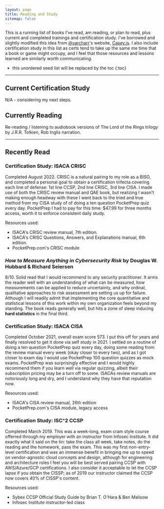 ```yaml
---
layout: page
title: Reading and Study
sitemap: false
---
```


This is a running list of books I've read, am reading, or plan to read, plus current and completed trainings and certification study. I've borrowed and slightly modified this idea from [@varcharr](https://twitter.com/varcharr)'s website, [Casey.is](https://casey.is/reading/). I also include certification study in this list as certs tend to take up the same me time that a book or game might occupy, and I feel that those resources and lessons learned are similarly worth communicating. 

* this unordered seed list will be replaced by the toc
{:toc}

---

## Current Certification Study
N/A - considering my next steps. 

## Currently Reading
Re-reading / listening to audiobook versions of The Lord of the Rings trilogy by J.R.R. Tolkien, Rob Inglis narration. 

---

## Recently Read
### Certification Study: ISACA CRISC
Completed August 2022. CRISC is a natural pairing to my role as a BISO, and completed a personal goal to obtain a certification trifecta covering each line of defense: 1st line CCSP, 2nd line CRISC, 3rd line CISA. I made use of both the CRISC review manual and QAE book, but realizing I wasn't making enough headway with these I went back to the tried and true method from my CISA study of of doing a ten question PocketPrep quiz every day. PocketPrep I had to pay for this time: $47.99 for three months access, worth it to enforce consistent daily study. 

Resources used: 
- ISACA's CRISC review manual, 7th edition. 
- ISACA's CRISC Questions, Answers, and Explanations manual, 6th edition. 
- PocketPrep.com's CRISC module

### *How to Measure Anything in Cybersecurity Risk* by Douglas W. Hubbard & Richard Seiersen
8/10. Solid read that I would recommend to any security practitioner. It arms the reader well with an understanding of what can be measured, how measurements can be applied to reduce uncertainty, and why ordinal, qualitative approaches to risk assessment are setting us up for failure. Although I will readily admit that implementing the core quantitative and statistical lessons of this work within my own organization feels beyond my standing. The book reads generally well, but hits a zone of sleep inducing **hard statistics** in the final third. 

### Certification Study: ISACA CISA
Completed October 2021, overall exam score 573. I put this off for years and finally resolved to get it done via self study in 2021. I settled on a routine of doing a ten question PocketPrep quiz every day, doing some reading from the review manual every week (okay closer to every two), and as I got closer to exam day I would use PocketPrep 100 question quizzes as mock exams. PocketPrep was surprisingly effective and I would highly recommend them if you learn well via regular quizzing, albeit their subscription pricing may be a turn off to some. ISACAs review manuals are notoriously long and dry, and I understand why they have that reputation now. 

Resources used: 
- ISACA's CISA review manual, 26th edition
- PocketPrep.com's CISA module, legacy access 

### Certification Study: ISC^2 CCSP
Completed March 2019. This was a week-long, exam cram style course offerred through my employer with an instructor from Infosec Institute. It did exactly what it said on the tin: take the class all week, take notes, do the reading and the homework, pass the exam. This was my first non-entry-level certification and was an immense benefit in bringing me up to speed on vendor-agnostic cloud concepts and design, although for engineering and architecture roles I feel you will be best served pairing CCSP with AWS/Azure/GCP certifications. I also consider it acceptable to let the CCSP lapse if you obtain the CISSP; as of 2019 our instructor claimed the CCSP now covers 40% of CISSP's content. 

Resources used:
- Sybex CCSP Official Study Guide by Brian T. O'Hara & Ben Malisow
- Infosec Institute instructor-led class
